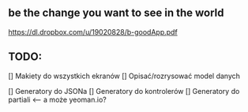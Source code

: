 be the change you want to see in the world
------------------

https://dl.dropbox.com/u/19020828/b-goodApp.pdf

TODO:
---------
[] Makiety do wszystkich ekranów 
[] Opisać/rozrysować model danych 

[] Generatory do JSONa 
[] Generatory do kontrolerów 
[] Generatory do partiali 
<--  a może yeoman.io? 
